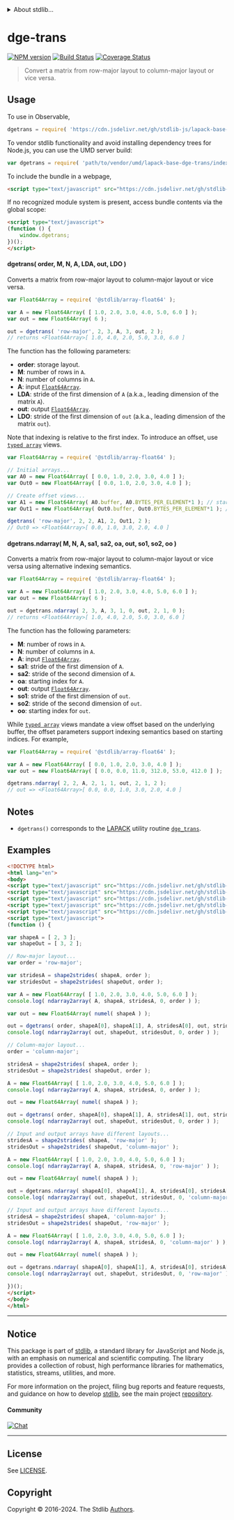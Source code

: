 <!--

@license Apache-2.0

Copyright (c) 2024 The Stdlib Authors.

Licensed under the Apache License, Version 2.0 (the "License");
you may not use this file except in compliance with the License.
You may obtain a copy of the License at

   http://www.apache.org/licenses/LICENSE-2.0

Unless required by applicable law or agreed to in writing, software
distributed under the License is distributed on an "AS IS" BASIS,
WITHOUT WARRANTIES OR CONDITIONS OF ANY KIND, either express or implied.
See the License for the specific language governing permissions and
limitations under the License.

-->


<details>
  <summary>
    About stdlib...
  </summary>
  <p>We believe in a future in which the web is a preferred environment for numerical computation. To help realize this future, we've built stdlib. stdlib is a standard library, with an emphasis on numerical and scientific computation, written in JavaScript (and C) for execution in browsers and in Node.js.</p>
  <p>The library is fully decomposable, being architected in such a way that you can swap out and mix and match APIs and functionality to cater to your exact preferences and use cases.</p>
  <p>When you use stdlib, you can be absolutely certain that you are using the most thorough, rigorous, well-written, studied, documented, tested, measured, and high-quality code out there.</p>
  <p>To join us in bringing numerical computing to the web, get started by checking us out on <a href="https://github.com/stdlib-js/stdlib">GitHub</a>, and please consider <a href="https://opencollective.com/stdlib">financially supporting stdlib</a>. We greatly appreciate your continued support!</p>
</details>

# dge-trans

[![NPM version][npm-image]][npm-url] [![Build Status][test-image]][test-url] [![Coverage Status][coverage-image]][coverage-url] <!-- [![dependencies][dependencies-image]][dependencies-url] -->

> Convert a matrix from row-major layout to column-major layout or vice versa.

<section class = "usage">

## Usage

To use in Observable,

```javascript
dgetrans = require( 'https://cdn.jsdelivr.net/gh/stdlib-js/lapack-base-dge-trans@v0.0.0-umd/browser.js' )
```

To vendor stdlib functionality and avoid installing dependency trees for Node.js, you can use the UMD server build:

```javascript
var dgetrans = require( 'path/to/vendor/umd/lapack-base-dge-trans/index.js' )
```

To include the bundle in a webpage,

```html
<script type="text/javascript" src="https://cdn.jsdelivr.net/gh/stdlib-js/lapack-base-dge-trans@v0.0.0-umd/browser.js"></script>
```

If no recognized module system is present, access bundle contents via the global scope:

```html
<script type="text/javascript">
(function () {
    window.dgetrans;
})();
</script>
```

#### dgetrans( order, M, N, A, LDA, out, LDO )

Converts a matrix from row-major layout to column-major layout or vice versa.

```javascript
var Float64Array = require( '@stdlib/array-float64' );

var A = new Float64Array( [ 1.0, 2.0, 3.0, 4.0, 5.0, 6.0 ] );
var out = new Float64Array( 6 );

out = dgetrans( 'row-major', 2, 3, A, 3, out, 2 );
// returns <Float64Array>[ 1.0, 4.0, 2.0, 5.0, 3.0, 6.0 ]
```

The function has the following parameters:

-   **order**: storage layout.
-   **M**: number of rows in `A`.
-   **N**: number of columns in `A`.
-   **A**: input [`Float64Array`][mdn-float64array].
-   **LDA**: stride of the first dimension of `A` (a.k.a., leading dimension of the matrix `A`).
-   **out**: output [`Float64Array`][mdn-float64array].
-   **LDO**: stride of the first dimension of `out` (a.k.a., leading dimension of the matrix `out`).

Note that indexing is relative to the first index. To introduce an offset, use [`typed array`][mdn-typed-array] views.

<!-- eslint-disable stdlib/capitalized-comments -->

```javascript
var Float64Array = require( '@stdlib/array-float64' );

// Initial arrays...
var A0 = new Float64Array( [ 0.0, 1.0, 2.0, 3.0, 4.0 ] );
var Out0 = new Float64Array( [ 0.0, 1.0, 2.0, 3.0, 4.0 ] );

// Create offset views...
var A1 = new Float64Array( A0.buffer, A0.BYTES_PER_ELEMENT*1 ); // start at 2nd element
var Out1 = new Float64Array( Out0.buffer, Out0.BYTES_PER_ELEMENT*1 ); // start at 2nd element

dgetrans( 'row-major', 2, 2, A1, 2, Out1, 2 );
// Out0 => <Float64Array>[ 0.0, 1.0, 3.0, 2.0, 4.0 ]
```

#### dgetrans.ndarray( M, N, A, sa1, sa2, oa, out, so1, so2, oo )

Converts a matrix from row-major layout to column-major layout or vice versa using alternative indexing semantics.

```javascript
var Float64Array = require( '@stdlib/array-float64' );

var A = new Float64Array( [ 1.0, 2.0, 3.0, 4.0, 5.0, 6.0 ] );
var out = new Float64Array( 6 );

out = dgetrans.ndarray( 2, 3, A, 3, 1, 0, out, 2, 1, 0 );
// returns <Float64Array>[ 1.0, 4.0, 2.0, 5.0, 3.0, 6.0 ]
```

The function has the following parameters:

-   **M**: number of rows in `A`.
-   **N**: number of columns in `A`.
-   **A**: input [`Float64Array`][mdn-float64array].
-   **sa1**: stride of the first dimension of `A`.
-   **sa2**: stride of the second dimension of `A`.
-   **oa**: starting index for `A`.
-   **out**: output [`Float64Array`][mdn-float64array].
-   **so1**: stride of the first dimension of `out`.
-   **so2**: stride of the second dimension of `out`.
-   **oo**: starting index for `out`.

While [`typed array`][mdn-typed-array] views mandate a view offset based on the underlying buffer, the offset parameters support indexing semantics based on starting indices. For example,

```javascript
var Float64Array = require( '@stdlib/array-float64' );

var A = new Float64Array( [ 0.0, 1.0, 2.0, 3.0, 4.0 ] );
var out = new Float64Array( [ 0.0, 0.0, 11.0, 312.0, 53.0, 412.0 ] );

dgetrans.ndarray( 2, 2, A, 2, 1, 1, out, 2, 1, 2 );
// out => <Float64Array>[ 0.0, 0.0, 1.0, 3.0, 2.0, 4.0 ]
```

</section>

<!-- /.usage -->

<section class="notes">

## Notes

-   `dgetrans()` corresponds to the [LAPACK][lapack] utility routine [`dge_trans`][lapack-dge-trans].

</section>

<!-- /.notes -->

<section class="examples">

## Examples

<!-- eslint-disable max-len -->

<!-- eslint no-undef: "error" -->

```html
<!DOCTYPE html>
<html lang="en">
<body>
<script type="text/javascript" src="https://cdn.jsdelivr.net/gh/stdlib-js/ndarray-base-to-array@umd/browser.js"></script>
<script type="text/javascript" src="https://cdn.jsdelivr.net/gh/stdlib-js/ndarray-base-shape2strides@umd/browser.js"></script>
<script type="text/javascript" src="https://cdn.jsdelivr.net/gh/stdlib-js/ndarray-base-numel@umd/browser.js"></script>
<script type="text/javascript" src="https://cdn.jsdelivr.net/gh/stdlib-js/array-float64@umd/browser.js"></script>
<script type="text/javascript" src="https://cdn.jsdelivr.net/gh/stdlib-js/lapack-base-dge-trans@v0.0.0-umd/browser.js"></script>
<script type="text/javascript">
(function () {

var shapeA = [ 2, 3 ];
var shapeOut = [ 3, 2 ];

// Row-major layout...
var order = 'row-major';

var stridesA = shape2strides( shapeA, order );
var stridesOut = shape2strides( shapeOut, order );

var A = new Float64Array( [ 1.0, 2.0, 3.0, 4.0, 5.0, 6.0 ] );
console.log( ndarray2array( A, shapeA, stridesA, 0, order ) );

var out = new Float64Array( numel( shapeA ) );

out = dgetrans( order, shapeA[0], shapeA[1], A, stridesA[0], out, stridesOut[0] );
console.log( ndarray2array( out, shapeOut, stridesOut, 0, order ) );

// Column-major layout...
order = 'column-major';

stridesA = shape2strides( shapeA, order );
stridesOut = shape2strides( shapeOut, order );

A = new Float64Array( [ 1.0, 2.0, 3.0, 4.0, 5.0, 6.0 ] );
console.log( ndarray2array( A, shapeA, stridesA, 0, order ) );

out = new Float64Array( numel( shapeA ) );

out = dgetrans( order, shapeA[0], shapeA[1], A, stridesA[1], out, stridesOut[1] );
console.log( ndarray2array( out, shapeOut, stridesOut, 0, order ) );

// Input and output arrays have different layouts...
stridesA = shape2strides( shapeA, 'row-major' );
stridesOut = shape2strides( shapeOut, 'column-major' );

A = new Float64Array( [ 1.0, 2.0, 3.0, 4.0, 5.0, 6.0 ] );
console.log( ndarray2array( A, shapeA, stridesA, 0, 'row-major' ) );

out = new Float64Array( numel( shapeA ) );

out = dgetrans.ndarray( shapeA[0], shapeA[1], A, stridesA[0], stridesA[1], 0, out, stridesOut[0], stridesOut[1], 0 );
console.log( ndarray2array( out, shapeOut, stridesOut, 0, 'column-major' ) );

// Input and output arrays have different layouts...
stridesA = shape2strides( shapeA, 'column-major' );
stridesOut = shape2strides( shapeOut, 'row-major' );

A = new Float64Array( [ 1.0, 2.0, 3.0, 4.0, 5.0, 6.0 ] );
console.log( ndarray2array( A, shapeA, stridesA, 0, 'column-major' ) );

out = new Float64Array( numel( shapeA ) );

out = dgetrans.ndarray( shapeA[0], shapeA[1], A, stridesA[0], stridesA[1], 0, out, stridesOut[0], stridesOut[1], 0 );
console.log( ndarray2array( out, shapeOut, stridesOut, 0, 'row-major' ) );

})();
</script>
</body>
</html>
```

</section>

<!-- /.examples -->

<!-- C interface documentation. -->



<!-- Section for related `stdlib` packages. Do not manually edit this section, as it is automatically populated. -->

<section class="related">

</section>

<!-- /.related -->

<!-- Section for all links. Make sure to keep an empty line after the `section` element and another before the `/section` close. -->


<section class="main-repo" >

* * *

## Notice

This package is part of [stdlib][stdlib], a standard library for JavaScript and Node.js, with an emphasis on numerical and scientific computing. The library provides a collection of robust, high performance libraries for mathematics, statistics, streams, utilities, and more.

For more information on the project, filing bug reports and feature requests, and guidance on how to develop [stdlib][stdlib], see the main project [repository][stdlib].

#### Community

[![Chat][chat-image]][chat-url]

---

## License

See [LICENSE][stdlib-license].


## Copyright

Copyright &copy; 2016-2024. The Stdlib [Authors][stdlib-authors].

</section>

<!-- /.stdlib -->

<!-- Section for all links. Make sure to keep an empty line after the `section` element and another before the `/section` close. -->

<section class="links">

[npm-image]: http://img.shields.io/npm/v/@stdlib/lapack-base-dge-trans.svg
[npm-url]: https://npmjs.org/package/@stdlib/lapack-base-dge-trans

[test-image]: https://github.com/stdlib-js/lapack-base-dge-trans/actions/workflows/test.yml/badge.svg?branch=main
[test-url]: https://github.com/stdlib-js/lapack-base-dge-trans/actions/workflows/test.yml?query=branch:main

[coverage-image]: https://img.shields.io/codecov/c/github/stdlib-js/lapack-base-dge-trans/main.svg
[coverage-url]: https://codecov.io/github/stdlib-js/lapack-base-dge-trans?branch=main

<!--

[dependencies-image]: https://img.shields.io/david/stdlib-js/lapack-base-dge-trans.svg
[dependencies-url]: https://david-dm.org/stdlib-js/lapack-base-dge-trans/main

-->

[chat-image]: https://img.shields.io/gitter/room/stdlib-js/stdlib.svg
[chat-url]: https://app.gitter.im/#/room/#stdlib-js_stdlib:gitter.im

[stdlib]: https://github.com/stdlib-js/stdlib

[stdlib-authors]: https://github.com/stdlib-js/stdlib/graphs/contributors

[umd]: https://github.com/umdjs/umd
[es-module]: https://developer.mozilla.org/en-US/docs/Web/JavaScript/Guide/Modules

[deno-url]: https://github.com/stdlib-js/lapack-base-dge-trans/tree/deno
[deno-readme]: https://github.com/stdlib-js/lapack-base-dge-trans/blob/deno/README.md
[umd-url]: https://github.com/stdlib-js/lapack-base-dge-trans/tree/umd
[umd-readme]: https://github.com/stdlib-js/lapack-base-dge-trans/blob/umd/README.md
[esm-url]: https://github.com/stdlib-js/lapack-base-dge-trans/tree/esm
[esm-readme]: https://github.com/stdlib-js/lapack-base-dge-trans/blob/esm/README.md
[branches-url]: https://github.com/stdlib-js/lapack-base-dge-trans/blob/main/branches.md

[stdlib-license]: https://raw.githubusercontent.com/stdlib-js/lapack-base-dge-trans/main/LICENSE

[lapack]: https://www.netlib.org/lapack/explore-html/

[lapack-dge-trans]: https://github.com/OpenMathLib/OpenBLAS/blob/develop/lapack-netlib/LAPACKE/utils/lapacke_dge_trans.c

[mdn-float64array]: https://developer.mozilla.org/en-US/docs/Web/JavaScript/Reference/Global_Objects/Float64Array

[mdn-typed-array]: https://developer.mozilla.org/en-US/docs/Web/JavaScript/Reference/Global_Objects/TypedArray

</section>

<!-- /.links -->
